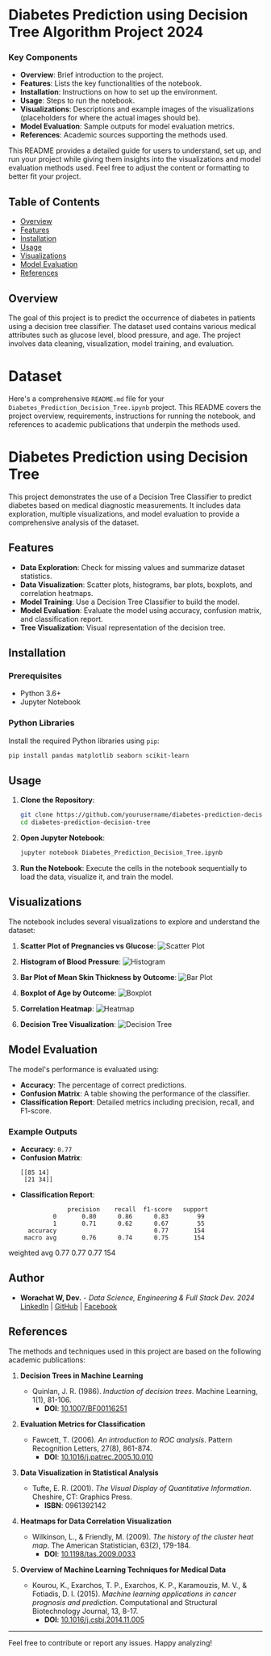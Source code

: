 # Diabetes Prediction using Decision Tree Algorithm Project 2024

### Key Components

- **Overview**: Brief introduction to the project.
- **Features**: Lists the key functionalities of the notebook.
- **Installation**: Instructions on how to set up the environment.
- **Usage**: Steps to run the notebook.
- **Visualizations**: Descriptions and example images of the visualizations (placeholders for where the actual images should be).
- **Model Evaluation**: Sample outputs for model evaluation metrics.
- **References**: Academic sources supporting the methods used.

This README provides a detailed guide for users to understand, set up, and run your project while giving them insights into the visualizations and model evaluation methods used. Feel free to adjust the content or formatting to better fit your project.

## Table of Contents

- [Overview](#overview)
- [Features](#features)
- [Installation](#installation)
- [Usage](#usage)
- [Visualizations](#visualizations)
- [Model Evaluation](#model-evaluation)
- [References](#references)

## Overview

The goal of this project is to predict the occurrence of diabetes in patients using a decision tree classifier. The dataset used contains various medical attributes such as glucose level, blood pressure, and age. The project involves data cleaning, visualization, model training, and evaluation.

# Dataset

Here's a comprehensive `README.md` file for your `Diabetes_Prediction_Decision_Tree.ipynb` project. This README covers the project overview, requirements, instructions for running the notebook, and references to academic publications that underpin the methods used.

# Diabetes Prediction using Decision Tree

This project demonstrates the use of a Decision Tree Classifier to predict diabetes based on medical diagnostic measurements. It includes data exploration, multiple visualizations, and model evaluation to provide a comprehensive analysis of the dataset.

## Features

- **Data Exploration**: Check for missing values and summarize dataset statistics.
- **Data Visualization**: Scatter plots, histograms, bar plots, boxplots, and correlation heatmaps.
- **Model Training**: Use a Decision Tree Classifier to build the model.
- **Model Evaluation**: Evaluate the model using accuracy, confusion matrix, and classification report.
- **Tree Visualization**: Visual representation of the decision tree.

## Installation

### Prerequisites

- Python 3.6+
- Jupyter Notebook

### Python Libraries

Install the required Python libraries using `pip`:

```bash
pip install pandas matplotlib seaborn scikit-learn
```

## Usage

1. **Clone the Repository**:

   ```bash
   git clone https://github.com/yourusername/diabetes-prediction-decision-tree.git
   cd diabetes-prediction-decision-tree
   ```

2. **Open Jupyter Notebook**:

   ```bash
   jupyter notebook Diabetes_Prediction_Decision_Tree.ipynb
   ```

3. **Run the Notebook**: Execute the cells in the notebook sequentially to load the data, visualize it, and train the model.

## Visualizations

The notebook includes several visualizations to explore and understand the dataset:

1. **Scatter Plot of Pregnancies vs Glucose**:
   ![Scatter Plot](images/scatter_plot_pregnancies_glucose.png)

2. **Histogram of Blood Pressure**:
   ![Histogram](images/histogram_blood_pressure.png)

3. **Bar Plot of Mean Skin Thickness by Outcome**:
   ![Bar Plot](images/bar_plot_skin_thickness_outcome.png)

4. **Boxplot of Age by Outcome**:
   ![Boxplot](images/boxplot_age_outcome.png)

5. **Correlation Heatmap**:
   ![Heatmap](images/correlation_heatmap.png)

6. **Decision Tree Visualization**:
   ![Decision Tree](images/decision_tree.png)

## Model Evaluation

The model's performance is evaluated using:

- **Accuracy**: The percentage of correct predictions.
- **Confusion Matrix**: A table showing the performance of the classifier.
- **Classification Report**: Detailed metrics including precision, recall, and F1-score.

### Example Outputs

- **Accuracy**: `0.77`
- **Confusion Matrix**:
  ```
  [[85 14]
   [21 34]]
  ```
- **Classification Report**:
  ```
               precision    recall  f1-score   support
           0       0.80      0.86      0.83        99
           1       0.71      0.62      0.67        55
    accuracy                           0.77       154
   macro avg       0.76      0.74      0.75       154
weighted avg       0.77      0.77      0.77       154

## Author

- **Worachat W, Dev.** - *Data Science, Engineering & Full Stack Dev. 2024* 
[LinkedIn](https://www.linkedin.com/in/brainwaves-your-ai-playground-82155961/) | [GitHub](https://github.com/worachat-dev) | [Facebook](https://web.facebook.com/NutriCious.Thailand)

## References

The methods and techniques used in this project are based on the following academic publications:

1. **Decision Trees in Machine Learning**
   - Quinlan, J. R. (1986). *Induction of decision trees*. Machine Learning, 1(1), 81-106.
     - **DOI**: [10.1007/BF00116251](https://doi.org/10.1007/BF00116251)

2. **Evaluation Metrics for Classification**
   - Fawcett, T. (2006). *An introduction to ROC analysis*. Pattern Recognition Letters, 27(8), 861-874.
     - **DOI**: [10.1016/j.patrec.2005.10.010](https://doi.org/10.1016/j.patrec.2005.10.010)

3. **Data Visualization in Statistical Analysis**
   - Tufte, E. R. (2001). *The Visual Display of Quantitative Information*. Cheshire, CT: Graphics Press.
     - **ISBN**: 0961392142

4. **Heatmaps for Data Correlation Visualization**
   - Wilkinson, L., & Friendly, M. (2009). *The history of the cluster heat map*. The American Statistician, 63(2), 179-184.
     - **DOI**: [10.1198/tas.2009.0033](https://doi.org/10.1198/tas.2009.0033)

5. **Overview of Machine Learning Techniques for Medical Data**
   - Kourou, K., Exarchos, T. P., Exarchos, K. P., Karamouzis, M. V., & Fotiadis, D. I. (2015). *Machine learning applications in cancer prognosis and prediction*. Computational and Structural Biotechnology Journal, 13, 8-17.
     - **DOI**: [10.1016/j.csbj.2014.11.005](https://doi.org/10.1016/j.csbj.2014.11.005)

---

Feel free to contribute or report any issues. Happy analyzing!
